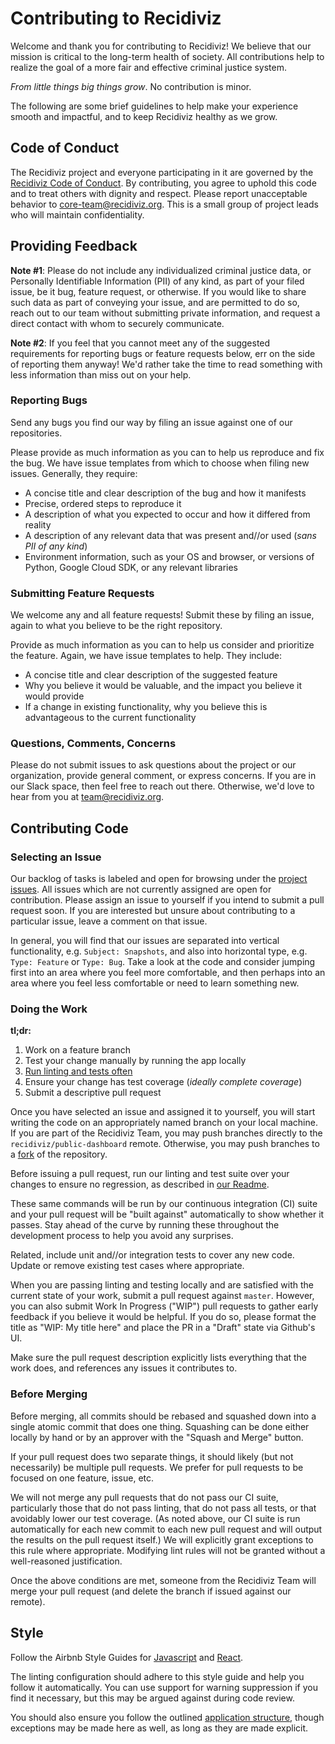 # Contributing to Recidiviz

Welcome and thank you for contributing to Recidiviz! We believe that our mission
is critical to the long-term health of society. All contributions help to
realize the goal of a more fair and effective criminal justice system.

_From little things big things grow_. No contribution is minor.

The following are some brief guidelines to help make your experience smooth and
impactful, and to keep Recidiviz healthy as we grow.

## Code of Conduct

The Recidiviz project and everyone participating in it are governed by the
[Recidiviz Code of Conduct](CODE_OF_CONDUCT.md). By contributing, you agree to
uphold this code and to treat others with dignity and respect. Please report
unacceptable behavior to [core-team@recidiviz.org](mailto:core-team@recidiviz.org).
This is a small group of project leads who will maintain confidentiality.

## Providing Feedback

**Note #1**: Please do not include any individualized criminal justice data, or
Personally Identifiable Information (PII) of any kind, as part of your filed
issue, be it bug, feature request, or otherwise. If you would like to share
such data as part of conveying your issue, and are permitted to do so, reach out
to our team without submitting private information, and request a direct contact
with whom to securely communicate.

**Note #2**: If you feel that you cannot meet any of the suggested requirements
for reporting bugs or feature requests below, err on the side of reporting them
anyway! We'd rather take the time to read something with less information than
miss out on your help.

### Reporting Bugs

Send any bugs you find our way by filing an issue against one of our
repositories.

Please provide as much information as you can to help us reproduce and fix the
bug. We have issue templates from which to choose when filing new issues.
Generally, they require:

* A concise title and clear description of the bug and how it manifests
* Precise, ordered steps to reproduce it
* A description of what you expected to occur and how it differed from reality
* A description of any relevant data that was present and//or used (_sans PII of
any kind_)
* Environment information, such as your OS and browser, or versions of
Python, Google Cloud SDK, or any relevant libraries

### Submitting Feature Requests

We welcome any and all feature requests! Submit these by filing an issue, again
to what you believe to be the right repository.

Provide as much information as you can to help us consider and prioritize the
feature. Again, we have issue templates to help. They include:

* A concise title and clear description of the suggested feature
* Why you believe it would be valuable, and the impact you believe it would
provide
* If a change in existing functionality, why you believe this is advantageous to
the current functionality

### Questions, Comments, Concerns

Please do not submit issues to ask questions about the project or our
organization, provide general comment, or express concerns. If you are in our
Slack space, then feel free to reach out there. Otherwise, we'd love to hear
from you at [team@recidiviz.org](mailto:team@recidiviz.org).

## Contributing Code

### Selecting an Issue

Our backlog of tasks is labeled and open for browsing under the [project issues](https://github.com/Recidiviz/public-dashboard/issues).
All issues which are not currently assigned are open for contribution. Please
assign an issue to yourself if you intend to submit a pull request soon. If you
are interested but unsure about contributing to a particular issue, leave a
comment on that issue.

In general, you will find that our issues are separated into vertical
functionality, e.g. `Subject: Snapshots`, and also into horizontal type,
e.g. `Type: Feature` or `Type: Bug`. Take a look at the code and consider
jumping first into an area where you feel more comfortable, and then perhaps
into an area where you feel less comfortable or need to learn something new.

### Doing the Work

**tl;dr:**
1. Work on a feature branch
1. Test your change manually by running the app locally
1. [Run linting and tests often](README.md)
1. Ensure your change has test coverage (_ideally complete coverage_)
1. Submit a descriptive pull request

Once you have selected an issue and assigned it to yourself, you will start
writing the code on an appropriately named branch on your local machine. If you
are part of the Recidiviz Team, you may push branches directly to the
`recidiviz/public-dashboard` remote. Otherwise, you may push branches to a [fork](https://help.github.com/articles/fork-a-repo/)
of the repository.

Before issuing a pull request, run our linting and test suite over your changes
to ensure no regression, as described in [our Readme](README.md).

These same commands will be run by our continuous integration (CI) suite and
your pull request will be "built against" automatically to show whether it
passes. Stay ahead of the curve by running these throughout the development
process to help you avoid any surprises.

Related, include unit and//or integration tests to cover any new code. Update or
remove existing test cases where appropriate.

When you are passing linting and testing locally and are satisfied with the
current state of your work, submit a pull request against `master`. However,
you can also submit Work In Progress ("WIP") pull requests to gather early
feedback if you believe it would be helpful. If you do so, please format the
title as "WIP: My title here" and place the PR in a "Draft" state via Github's UI.

Make sure the pull request description explicitly lists everything that the work
does, and references any issues it contributes to.

### Before Merging

Before merging, all commits should be rebased and squashed down into a single
atomic commit that does one thing. Squashing can be done either locally by hand
or by an approver with the "Squash and Merge" button.

If your pull request does two separate things, it should likely (but not
necessarily) be multiple pull requests. We prefer for pull requests to be
focused on one feature, issue, etc.

We will not merge any pull requests that do not pass our CI suite, particularly
those that do not pass linting, that do not pass all tests, or that avoidably
lower our test coverage. (As noted above, our CI suite is run automatically for
each new commit to each new pull request and will output the results on the pull
request itself.) We will explicitly grant exceptions to this rule where
appropriate. Modifying lint rules will not be granted without a well-reasoned
justification.

Once the above conditions are met, someone from the Recidiviz Team will merge
your pull request (and delete the branch if issued against our remote).

## Style

Follow the Airbnb Style Guides for [Javascript](https://github.com/airbnb/javascript)
and [React](https://github.com/airbnb/javascript/tree/master/react).

The linting configuration should adhere to this style guide and help you follow
it automatically. You can use support for warning suppression if you find it
necessary, but this may be argued against during code review.

You should also ensure you follow the outlined [application structure](README.md),
though exceptions may be made here as well, as long as they are made explicit.
